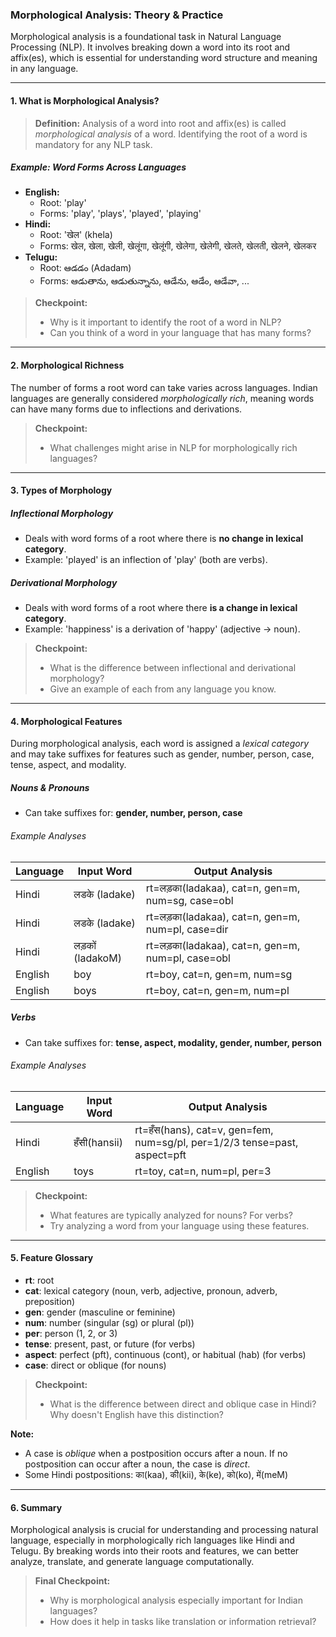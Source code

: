 ### Morphological Analysis: Theory & Practice

Morphological analysis is a foundational task in Natural Language Processing (NLP). It involves breaking down a word into its root and affix(es), which is essential for understanding word structure and meaning in any language.

---

#### 1. What is Morphological Analysis?

> **Definition:**
> Analysis of a word into root and affix(es) is called *morphological analysis* of a word. Identifying the root of a word is mandatory for any NLP task.

##### Example: Word Forms Across Languages
- **English:**
  - Root: 'play'
  - Forms: 'play', 'plays', 'played', 'playing'
- **Hindi:**
  - Root: 'खेल' (khela)
  - Forms: खेल, खेला, खेली, खेलूंगा, खेलूंगी, खेलेगा, खेलेगी, खेलते, खेलती, खेलने, खेलकर
- **Telugu:**
  - Root: ఆడడం (Adadam)
  - Forms: ఆడుతాను, ఆడుతున్నాను, ఆడేను, ఆడేం, ఆడేవా, ...

> **Checkpoint:**
> - Why is it important to identify the root of a word in NLP?
> - Can you think of a word in your language that has many forms?

---

#### 2. Morphological Richness

The number of forms a root word can take varies across languages. Indian languages are generally considered *morphologically rich*, meaning words can have many forms due to inflections and derivations.

> **Checkpoint:**
> - What challenges might arise in NLP for morphologically rich languages?

---

#### 3. Types of Morphology

##### **Inflectional Morphology**
- Deals with word forms of a root where there is **no change in lexical category**.
- Example: 'played' is an inflection of 'play' (both are verbs).

##### **Derivational Morphology**
- Deals with word forms of a root where there **is a change in lexical category**.
- Example: 'happiness' is a derivation of 'happy' (adjective → noun).

> **Checkpoint:**
> - What is the difference between inflectional and derivational morphology?
> - Give an example of each from any language you know.

---

#### 4. Morphological Features

During morphological analysis, each word is assigned a *lexical category* and may take suffixes for features such as gender, number, person, case, tense, aspect, and modality.

##### **Nouns & Pronouns**
- Can take suffixes for: **gender, number, person, case**

###### Example Analyses
| Language | Input Word | Output Analysis |
|---|---|---|
| Hindi | लडके (ladake) | rt=लड़का(ladakaa), cat=n, gen=m, num=sg, case=obl |
| Hindi | लडके (ladake) | rt=लड़का(ladakaa), cat=n, gen=m, num=pl, case=dir |
| Hindi | लड़कों (ladakoM) | rt=लड़का(ladakaa), cat=n, gen=m, num=pl, case=obl |
| English | boy | rt=boy, cat=n, gen=m, num=sg |
| English | boys | rt=boy, cat=n, gen=m, num=pl |

##### **Verbs**
- Can take suffixes for: **tense, aspect, modality, gender, number, person**

###### Example Analyses
| Language | Input Word | Output Analysis |
|---|---|---|
| Hindi | हँसी(hansii) | rt=हँस(hans), cat=v, gen=fem, num=sg/pl, per=1/2/3 tense=past, aspect=pft |
| English | toys | rt=toy, cat=n, num=pl, per=3 |

> **Checkpoint:**
> - What features are typically analyzed for nouns? For verbs?
> - Try analyzing a word from your language using these features.

---

#### 5. Feature Glossary

- **rt**: root
- **cat**: lexical category (noun, verb, adjective, pronoun, adverb, preposition)
- **gen**: gender (masculine or feminine)
- **num**: number (singular (sg) or plural (pl))
- **per**: person (1, 2, or 3)
- **tense**: present, past, or future (for verbs)
- **aspect**: perfect (pft), continuous (cont), or habitual (hab) (for verbs)
- **case**: direct or oblique (for nouns)

> **Checkpoint:**
> - What is the difference between direct and oblique case in Hindi? Why doesn't English have this distinction?

**Note:**
- A case is *oblique* when a postposition occurs after a noun. If no postposition can occur after a noun, the case is *direct*.
- Some Hindi postpositions: का(kaa), की(kii), के(ke), को(ko), में(meM)

---

#### 6. Summary

Morphological analysis is crucial for understanding and processing natural language, especially in morphologically rich languages like Hindi and Telugu. By breaking words into their roots and features, we can better analyze, translate, and generate language computationally.

> **Final Checkpoint:**
> - Why is morphological analysis especially important for Indian languages?
> - How does it help in tasks like translation or information retrieval?